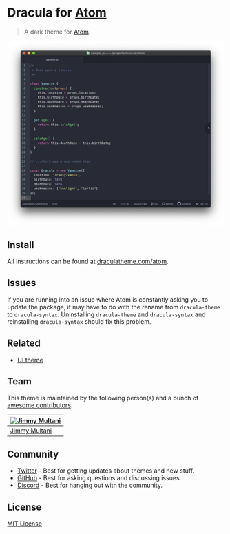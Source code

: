 # Dracula for [Atom](https://atom.io)

> A dark theme for [Atom](https://atom.io).

![Screenshot](./screenshot.png)

## Install

All instructions can be found at [draculatheme.com/atom](https://draculatheme.com/atom).

## Issues

If you are running into an issue where Atom is constantly asking you to update the package, it may have to do with the rename from `dracula-theme` to `dracula-syntax`. Uninstalling `dracula-theme` and `dracula-syntax` and reinstalling `dracula-syntax` should fix this problem.

## Related

* [UI theme](https://github.com/dracula/atom-ui)

## Team

This theme is maintained by the following person(s) and a bunch of [awesome contributors](https://github.com/dracula/atom/graphs/contributors).

[![Jimmy Multani](https://avatars3.githubusercontent.com/u/1281284?v=3&s=70)](https://github.com/JimmyMultani) |
--- |
[Jimmy Multani](https://github.com/JimmyMultani) |

## Community

* [Twitter](https://twitter.com/draculatheme) - Best for getting updates about themes and new stuff.
* [GitHub](https://github.com/dracula/dracula-theme/discussions) - Best for asking questions and discussing issues.
* [Discord](https://draculatheme.com/discord-invite) - Best for hanging out with the community.

## License

[MIT License](./LICENSE)
